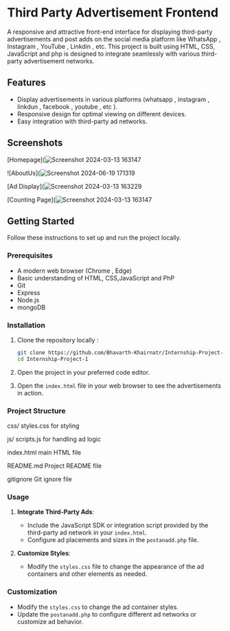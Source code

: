 
# Third Party Advertisement Frontend

A responsive and attractive front-end interface for displaying third-party advertisements and post adds on the social media platform like WhatsApp , Instagram , YouTube , Linkdin , etc. This project is built using HTML, CSS, JavaScript and php is designed to integrate seamlessly with various third-party advertisement networks.

## Features

- Display advertisements in various platforms (whatsapp , instagram , linkdun , facebook , youtube , etc ).
- Responsive design for optimal viewing on different devices.
- Easy integration with third-party ad networks.


## Screenshots

[Homepage](![Screenshot 2024-03-13 163147](https://github.com/Bhavarth-khairnar/Internship-Project-1/assets/156211565/c03ca2cd-c8c2-4a4f-a34a-6a8d34648942)

![AboutUs](![Screenshot 2024-06-19 171319](https://github.com/Bhavarth-khairnar/Internship-Project-1/assets/156211565/b5cd422d-b122-4e56-9af7-76f107314e7f)

[Ad Display](![Screenshot 2024-03-13 163229](https://github.com/Bhavarth-khairnar/Internship-Project-1/assets/156211565/cc2a367a-bc40-4ca5-bfb5-bb886f5e450a)

[Counting Page](![Screenshot 2024-03-13 163147](https://github.com/Bhavarth-khairnar/Internship-Project-1/assets/156211565/c03ca2cd-c8c2-4a4f-a34a-6a8d34648942)




## Getting Started

Follow these instructions to set up and run the project locally.

### Prerequisites

- A modern web browser (Chrome , Edge)
- Basic understanding of HTML, CSS,JavaScript and PhP
- Git
- Express
- Node.js
- mongoDB

### Installation

1. Clone the repository locally :

    ```sh
    git clone https://github.com/Bhavarth-Khairnatr/Internship-Project-1.git
    cd Internship-Project-1
    ```

2. Open the project in your preferred code editor.

3. Open the `index.html` file in your web browser to see the advertisements in action.

### Project Structure

css/
styles.css for styling

js/
scripts.js for handling ad logic

index.html main HTML file

README.md Project README file

gitignore Git ignore file

### Usage

1. **Integrate Third-Party Ads**:
   - Include the JavaScript SDK or integration script provided by the third-party ad network in your `index.html`.
   - Configure ad placements and sizes in the `postanadd.php` file.

2. **Customize Styles**:
   - Modify the `styles.css` file to change the appearance of the ad containers and other elements as needed.


### Customization

- Modify the `styles.css` to change the ad container styles.
- Update the `postanadd.php` to configure different ad networks or customize ad behavior.



